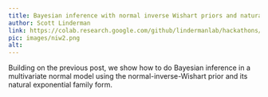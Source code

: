 ```yaml
---
title: Bayesian inference with normal inverse Wishart priors and natural parameters
author: Scott Linderman
link: https://colab.research.google.com/github/lindermanlab/hackathons/blob/master/notebooks/TFP_Normal_Inverse_Wishart_(Part_2).ipynb
pic: images/niw2.png
alt: 
---
```

Building on the previous post, we show how to do Bayesian inference in a multivariate normal model using the normal-inverse-Wishart prior and its natural exponential family form.